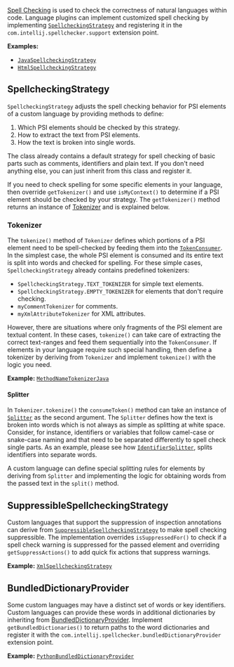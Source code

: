 [//]: # (title: Spell Checking)

<!-- Copyright 2000-2022 JetBrains s.r.o. and other contributors. Use of this source code is governed by the Apache 2.0 license that can be found in the LICENSE file. -->

[Spell Checking](https://www.jetbrains.com/help/idea/spellchecking.html)
is used to check the correctness of natural languages within code.
Language plugins can implement customized spell checking by implementing
[`SpellcheckingStrategy`](%gh-ic%/spellchecker/src/com/intellij/spellchecker/tokenizer/SpellcheckingStrategy.java)
and registering it in the `com.intellij.spellchecker.support` extension point.

**Examples:**
- [`JavaSpellcheckingStrategy`](%gh-ic%/java/java-impl/src/com/intellij/spellchecker/JavaSpellcheckingStrategy.java)
- [`HtmlSpellcheckingStrategy`](%gh-ic%/xml/impl/src/com/intellij/spellchecker/xml/HtmlSpellcheckingStrategy.java)

## SpellcheckingStrategy

`SpellcheckingStrategy` adjusts the spell checking behavior for PSI elements of a custom language
by providing methods to define:

1. Which PSI elements should be checked by this strategy.
2. How to extract the text from PSI elements.
3. How the text is broken into single words.

The class already contains a default strategy for spell checking of basic parts such as comments,
identifiers and plain text.
If you don't need anything else, you can just inherit from this class and register it.

If you need to check spelling for some specific elements in your language, then override `getTokenizer()`
and use `isMyContext()` to determine if a PSI element should be checked by your strategy.
The `getTokenizer()` method returns an instance of
[Tokenizer](%gh-ic%/spellchecker/src/com/intellij/spellchecker/tokenizer/Tokenizer.java)
and is explained below.

### Tokenizer

The `tokenize()` method of `Tokenizer` defines which portions of a PSI element
need to be spell-checked by feeding them into the
[`TokenConsumer`](%gh-ic%/spellchecker/src/com/intellij/spellchecker/tokenizer/TokenConsumer.java).
In the simplest case, the whole PSI element is consumed and its entire text is split into words and
checked for spelling.
For these simple cases, `SpellcheckingStrategy` already contains predefined tokenizers:

- `SpellcheckingStrategy.TEXT_TOKENIZER` for simple text elements.
- `SpellcheckingStrategy.EMPTY_TOKENIZER` for elements that don't require checking.
- `myCommentTokenizer` for comments.
- `myXmlAttributeTokenizer` for XML attributes.

However, there are situations where only fragments of the PSI element are textual content.
In these cases, `tokenize()` can take care of extracting the correct text-ranges and feed them
sequentially into the `TokenConsumer`.
If elements in your language require such special handling, then define a tokenizer by deriving from `Tokenizer`
and implement `tokenize()` with the logic you need.

**Example:**
[`MethodNameTokenizerJava`](%gh-ic%/java/java-impl/src/com/intellij/spellchecker/MethodNameTokenizerJava.java)

#### Splitter

In `Tokenizer.tokenize()` the `consumeToken()` method can take an instance of
[`Splitter`](%gh-ic%/spellchecker/src/com/intellij/spellchecker/inspections/Splitter.java) as the second argument.
The `Splitter` defines how the text is broken into words which is not always as simple as splitting
at white space.
Consider, for instance, identifiers or variables that follow camel-case or snake-case naming and that
need to be separated differently to spell check single parts.
As an example, please see how
[`IdentifierSplitter`](%gh-ic%/spellchecker/src/com/intellij/spellchecker/inspections/IdentifierSplitter.java),
splits identifiers into separate words.

A custom language can define special splitting rules for elements by deriving from `Splitter` and
implementing the logic for obtaining words from the passed text in the `split()` method.

## SuppressibleSpellcheckingStrategy

Custom languages that support the suppression of inspection annotations can derive from
[`SuppressibleSpellcheckingStrategy`](%gh-ic%/spellchecker/src/com/intellij/spellchecker/tokenizer/SuppressibleSpellcheckingStrategy.java)
to make spell checking suppressible.
The implementation overrides `isSuppressedFor()` to check if a spell check warning is suppressed for the passed element and
overriding `getSuppressActions()` to add quick fix actions that suppress warnings.

**Example:**
[`XmlSpellcheckingStrategy`](%gh-ic%/xml/impl/src/com/intellij/spellchecker/xml/XmlSpellcheckingStrategy.java)

## BundledDictionaryProvider

Some custom languages may have a distinct set of words or key identifiers.
Custom languages can provide these words in additional dictionaries by inheriting from
[BundledDictionaryProvider](%gh-ic%/spellchecker/src/com/intellij/spellchecker/BundledDictionaryProvider.java).
Implement `getBundledDictionaries()` to return paths to the word dictionaries and
register it with the `com.intellij.spellchecker.bundledDictionaryProvider` extension point.

**Example:**
[`PythonBundledDictionaryProvider`](%gh-ic%/python/src/com/jetbrains/python/spellchecker/PythonBundledDictionaryProvider.java)
